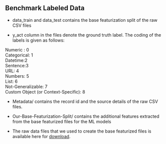 ## Benchmark Labeled Data


* data_train and data_test contains the base featurization split of the raw CSV files

* y_act column in the files denote the ground truth label. The coding of the labels is given as follows:

Numeric : 0 <br />
Categorical: 1 <br />
Datetime:2 <br />
Sentence:3 <br />
URL: 4 <br />
Numbers: 5 <br />
List: 6 <br />
Not-Generalizable: 7 <br />
Custom Object (or Context-Specific): 8

* Metadata/ contains the record id and the source details of the raw CSV files.

* Our-Base-Featurization-Split/ contains the additional features extracted from the base featurized files for the ML models

* The raw data files that we used to create the base featurized files is available here for [download](https://drive.google.com/file/d/1ZPZY2wvDvsmnpQBABLz9ZyZRGvkEmo7B/view?usp=sharing).
